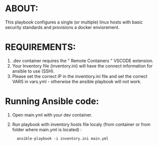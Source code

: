# ABOUT:

This playbook configures a single (or multiple) linux hosts with basic security standards and provisions a docker enviorement.

# REQUIREMENTS:

1. .dev container requires the " Remote Containers " VSCODE extension.
2. Your Inventory file (inventory.ini) will have the connect information for ansible to use (SSH). 
3.  Please set the correct IP in the inventiory.ini file and set the correct VARS in vars.yml - otherwise the ansible playbook will not work.

# Running Ansible code:

1. Open main.yml with your dev container.
2. Run playbook with inventory hosts file localy (from container or from folder where main.yml is located) :

         ansible-playbook -i inventory.ini main.yml

